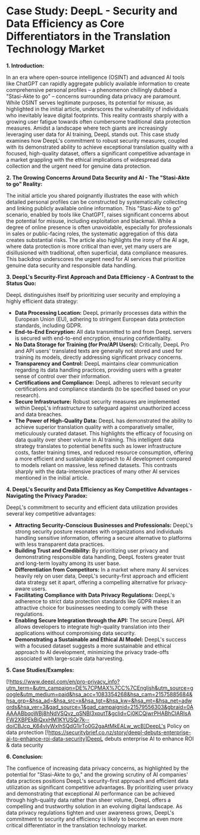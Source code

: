 # Case Study: DeepL - Security and Data Efficiency as Core Differentiators in the Translation Technology Market

**1. Introduction:**

In an era where open-source intelligence (OSINT) and advanced AI tools like ChatGPT can rapidly aggregate publicly available information to create comprehensive personal profiles – a phenomenon chillingly dubbed a "Stasi-Akte to go" – concerns surrounding data privacy are paramount. While OSINT serves legitimate purposes, its potential for misuse, as highlighted in the initial article, underscores the vulnerability of individuals who inevitably leave digital footprints. This reality contrasts sharply with a growing user fatigue towards often cumbersome traditional data protection measures. Amidst a landscape where tech giants are increasingly leveraging user data for AI training, DeepL stands out. This case study examines how DeepL's commitment to robust security measures, coupled with its demonstrated ability to achieve exceptional translation quality with a focused, high-quality dataset, offers a significant competitive advantage in a market grappling with the ethical implications of widespread data collection and the urgent need for genuine data protection.

**2. The Growing Concerns Around Data Security and AI - The "Stasi-Akte to go" Reality:**

The initial article you shared poignantly illustrates the ease with which detailed personal profiles can be constructed by systematically collecting and linking publicly available online information. This "Stasi-Akte to go" scenario, enabled by tools like ChatGPT, raises significant concerns about the potential for misuse, including exploitation and blackmail. While a degree of online presence is often unavoidable, especially for professionals in sales or public-facing roles, the systematic aggregation of this data creates substantial risks. The article also highlights the irony of the AI age, where data protection is more critical than ever, yet many users are disillusioned with traditional, often superficial, data compliance measures. This backdrop underscores the urgent need for AI services that prioritize genuine data security and responsible data handling.

**3. DeepL's Security-First Approach and Data Efficiency - A Contrast to the Status Quo:**

DeepL distinguishes itself by prioritizing user security and employing a highly efficient data strategy:

- **Data Processing Location:** DeepL primarily processes data within the European Union (EU), adhering to stringent European data protection standards, including GDPR.
- **End-to-End Encryption:** All data transmitted to and from DeepL servers is secured with end-to-end encryption, ensuring confidentiality.
- **No Data Storage for Training (for Pro/API Users):** Critically, DeepL Pro and API users' translated texts are generally not stored and used for training its models, directly addressing significant privacy concerns.
- **Transparency and Control:** DeepL maintains clear communication regarding its data handling practices, providing users with a greater sense of control over their information.
- **Certifications and Compliance:** DeepL adheres to relevant security certifications and compliance standards (to be specified based on your research).
- **Secure Infrastructure:** Robust security measures are implemented within DeepL's infrastructure to safeguard against unauthorized access and data breaches.
- **The Power of High-Quality Data:** DeepL has demonstrated the ability to achieve superior translation quality with a comparatively smaller, meticulously curated dataset. This highlights the efficacy of focusing on data quality over sheer volume in AI training. This intelligent data strategy translates to potential benefits such as lower infrastructure costs, faster training times, and reduced resource consumption, offering a more efficient and sustainable approach to AI development compared to models reliant on massive, less refined datasets. This contrasts sharply with the data-intensive practices of many other AI services mentioned in the initial article.

**4. DeepL's Security and Data Efficiency as Key Competitive Advantages - Navigating the Privacy Paradox:**

DeepL's commitment to security and efficient data utilization provides several key competitive advantages:

- **Attracting Security-Conscious Businesses and Professionals:** DeepL's strong security posture resonates with organizations and individuals handling sensitive information, offering a secure alternative to platforms with less transparent data practices.
- **Building Trust and Credibility:** By prioritizing user privacy and demonstrating responsible data handling, DeepL fosters greater trust and long-term loyalty among its user base.
- **Differentiation from Competitors:** In a market where many AI services heavily rely on user data, DeepL's security-first approach and efficient data strategy set it apart, offering a compelling alternative for privacy-aware users.
- **Facilitating Compliance with Data Privacy Regulations:** DeepL's adherence to strict data protection standards like GDPR makes it an attractive choice for businesses needing to comply with these regulations.
- **Enabling Secure Integration through the API:** The secure DeepL API allows developers to integrate high-quality translation into their applications without compromising data security.
- **Demonstrating a Sustainable and Ethical AI Model:** DeepL's success with a focused dataset suggests a more sustainable and ethical approach to AI development, minimizing the privacy trade-offs associated with large-scale data harvesting.

**5. Case Studies/Examples:**

[!https://www.deepl.com/en/pro-privacy_info?utm_term=&utm_campaign=DE%7CPMAX%7CC%7CEnglish&utm_source=google&utm_medium=paid&hsa_acc=1083354268&hsa_cam=21575885684&hsa_grp=&hsa_ad=&hsa_src=x&hsa_tgt=&hsa_kw=&hsa_mt=&hsa_net=adwords&hsa_ver=3&gad_source=1&gad_campaignid=21579556303&gbraid=0AAAAABbqoWBj8hNdVSQvz_qSNBI3xputT&gclid=Cj0KCQjwrPHABhCIARIsAFW2XBPEkBiQxxHM1KYUSQr7k--doiCBJcp_K64vlyWxlhSQdG1irTo0G2gaAtMkEALw_wcB]DeepL's Policy on data protection
[!https://securitybrief.co.nz/story/deepl-debuts-enterprise-ai-to-enhance-roi-data-security]DeepL debuts enterprise AI to enhance ROI & data security

**6. Conclusion:**

The confluence of increasing data privacy concerns, as highlighted by the potential for "Stasi-Akte to go," and the growing scrutiny of AI companies' data practices positions DeepL's security-first approach and efficient data utilization as significant competitive advantages. By prioritizing user privacy and demonstrating that exceptional AI performance can be achieved through high-quality data rather than sheer volume, DeepL offers a compelling and trustworthy solution in an evolving digital landscape. As data privacy regulations tighten and user awareness grows, DeepL's commitment to security and efficiency is likely to become an even more critical differentiator in the translation technology market.
